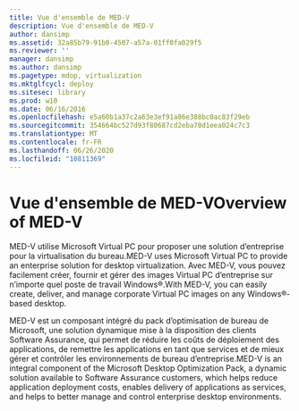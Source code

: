 ```yaml
---
title: Vue d'ensemble de MED-V
description: Vue d'ensemble de MED-V
author: dansimp
ms.assetid: 32a85b79-91b0-4507-a57a-01ff0fa029f5
ms.reviewer: ''
manager: dansimp
ms.author: dansimp
ms.pagetype: mdop, virtualization
ms.mktglfcycl: deploy
ms.sitesec: library
ms.prod: w10
ms.date: 06/16/2016
ms.openlocfilehash: e5a60b1a37c2a63e3ef91a86e388bc0ac83f29eb
ms.sourcegitcommit: 354664bc527d93f80687cd2eba70d1eea024c7c3
ms.translationtype: MT
ms.contentlocale: fr-FR
ms.lasthandoff: 06/26/2020
ms.locfileid: "10811369"
---
```

# <span data-ttu-id="9e7c0-103">Vue d'ensemble de MED-V</span><span class="sxs-lookup"><span data-stu-id="9e7c0-103">Overview of MED-V</span></span>


<span data-ttu-id="9e7c0-104">MED-V utilise Microsoft Virtual PC pour proposer une solution d’entreprise pour la virtualisation du bureau.</span><span class="sxs-lookup"><span data-stu-id="9e7c0-104">MED-V uses Microsoft Virtual PC to provide an enterprise solution for desktop virtualization.</span></span> <span data-ttu-id="9e7c0-105">Avec MED-V, vous pouvez facilement créer, fournir et gérer des images Virtual PC d’entreprise sur n’importe quel poste de travail Windows®.</span><span class="sxs-lookup"><span data-stu-id="9e7c0-105">With MED-V, you can easily create, deliver, and manage corporate Virtual PC images on any Windows®-based desktop.</span></span>

<span data-ttu-id="9e7c0-106">MED-V est un composant intégré du pack d’optimisation de bureau de Microsoft, une solution dynamique mise à la disposition des clients Software Assurance, qui permet de réduire les coûts de déploiement des applications, de remettre les applications en tant que services et de mieux gérer et contrôler les environnements de bureau d’entreprise.</span><span class="sxs-lookup"><span data-stu-id="9e7c0-106">MED-V is an integral component of the Microsoft Desktop Optimization Pack, a dynamic solution available to Software Assurance customers, which helps reduce application deployment costs, enables delivery of applications as services, and helps to better manage and control enterprise desktop environments.</span></span>

 

 





